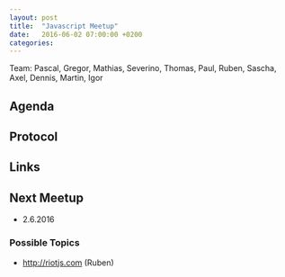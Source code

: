 ```yaml
---
layout: post
title:  "Javascript Meetup"
date:   2016-06-02 07:00:00 +0200
categories:
---
```


Team: Pascal, Gregor, Mathias, Severino, Thomas, Paul, Ruben, Sascha, Axel, Dennis, Martin, Igor

## Agenda

## Protocol

## Links

## Next Meetup

- 2.6.2016

### Possible Topics
- http://riotjs.com (Ruben) 
